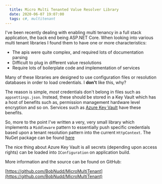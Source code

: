 ```yaml
---
  title: Micro Multi Tenanted Value Resolver Library
  date: 2020-06-07 19:07:00
  tags: c#, multitenant
---
```


I've been recently dealing with enabling multi tenancy in a full stack application, the back end being ASP.NET Core. When looking into various multi tenant libraries I found them to have one or more characteristics:

* The apis were quite complex, and required lots of documentation parsing
* Difficult to plug in different value resolutions
* Require lots of boilerplate code and implementation of services

Many of these libraries are designed to use configuration files or resolution databases in order to load credentials. I **don't** like this, why?

The reason is simple, *most* credentials don't belong in files such as `appsettings.json`. Instead, these should be stored in a Key Vault which has a host of benefits such as, permission management hardware level encryption and so on. Services such as [Azure Key Vault](https://azure.microsoft.com/en-gb/services/key-vault/) have these benefits.

<escape><!-- more --></escape>

So, more to the point I've written a very, very small library which implements a `Middleware` pattern to essentially push specific credentials based upon a tenant resolution pattern into the current `HttpContext`. The NuGet package can be found [here](https://www.nuget.org/packages/BobNudd.MicroMultiTenant)

The nice thing about Azure Key Vault is all secrets (depending upon access rights) can be loaded into `IConfiguration` on application build.

More information and the source can be found on GitHub:

[https://github.com/BobNudd/MicroMultiTenant](https://github.com/BobNudd/MicroMultiTenant)

